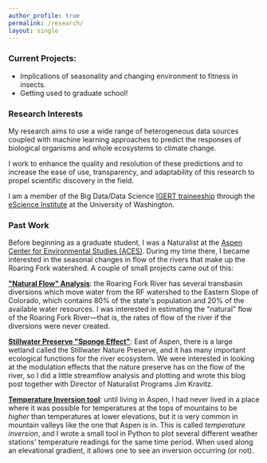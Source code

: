 ```yaml
---
author_profile: true
permalink: /research/
layout: single
---
```


### Current Projects:
*   Implications of seasonality and changing environment to fitness in insects.
*   Getting used to graduate school!

### Research Interests

My research aims to use a wide range of heterogeneous data sources coupled with machine learning approaches to predict the responses of biological organisms and whole ecosystems to climate change.

I work to enhance the quality and resolution of these predictions and to increase the ease of use, transparency, and adaptability of this research to propel scientific discovery in the field. 

I am a member of the Big Data/Data Science [IGERT traineeship](http://escience.washington.edu/education/phd/igert-in-big-data-and-data-science/) through the [eScience Institute](http://escience.washington.edu) at the University of Washington.

### Past Work

Before beginning as a graduate student, I was a Naturalist at the [Aspen Center for Environmental Studies (ACES)](http://www.aspennature.org). During my time there, I became interested in the seasonal changes in flow of the rivers that make up the Roaring Fork watershed. A couple of small projects came out of this:

**["Natural Flow" Analysis](http://anthonycannistra.com/riverdiversion/)**: the Roaring Fork River has several transbasin diversions which move water from the RF watershed to the Eastern Slope of Colorado, which contains 80% of the state's population and 20% of the available water resources. I was interested in estimating the "natural" flow of the Roaring Fork River––that is, the rates of flow of the river if the diversions were never created. 

**[Stillwater Preserve "Sponge Effect"](http://www.aspennature.org/blog/native-flows-and-functions-north-star-nature-preserve)**: East of Aspen, there is a large wetland called the Stillwater Nature Preserve, and it has many important ecological functions for the river ecosystem. We were interested in looking at the modulation effects that the nature preserve has on the flow of the river, so I did a little streamflow analysis and plotting and wrote this blog post together with Director of Naturalist Programs Jim Kravitz. 

**[Temperature Inversion tool](https://github.com/acannistra/valleyinversion)**: until living in Aspen, I had never lived in a place where it was possible for temperatures at the tops of mountains to be *higher* than temperatures at lower elevations, but it is very common in mountain valleys like the one that Aspen is in. This is called *temperature inversion*, and I wrote a small tool in Python to plot several different weather stations' temperature readings for the same time period. When used along an elevational gradient, it allows one to see an inversion occurring (or not). 